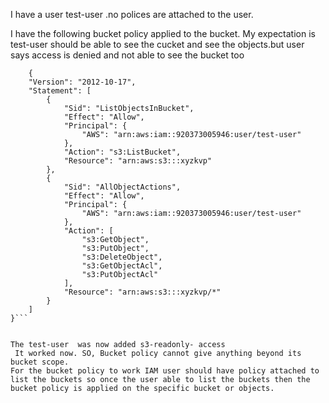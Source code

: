I have a user test-user .no polices are attached to the user.

I have the following bucket policy applied to the bucket. My expectation is test-user should be able to see the cucket and see the objects.but user says access is denied and not able to see the bucket too
```
    {
    "Version": "2012-10-17",
    "Statement": [
        {
            "Sid": "ListObjectsInBucket",
            "Effect": "Allow",
            "Principal": {
                "AWS": "arn:aws:iam::920373005946:user/test-user"
            },
            "Action": "s3:ListBucket",
            "Resource": "arn:aws:s3:::xyzkvp"
        },
        {
            "Sid": "AllObjectActions",
            "Effect": "Allow",
            "Principal": {
                "AWS": "arn:aws:iam::920373005946:user/test-user"
            },
            "Action": [
                "s3:GetObject",
                "s3:PutObject",
                "s3:DeleteObject",
                "s3:GetObjectAcl",
                "s3:PutObjectAcl"
            ],
            "Resource": "arn:aws:s3:::xyzkvp/*"
        }
    ]
}```


The test-user  was now added s3-readonly- access
 It worked now. SO, Bucket policy cannot give anything beyond its bucket scope.
For the bucket policy to work IAM user should have policy attached to list the buckets so once the user able to list the buckets then the bucket policy is applied on the specific bucket or objects.
